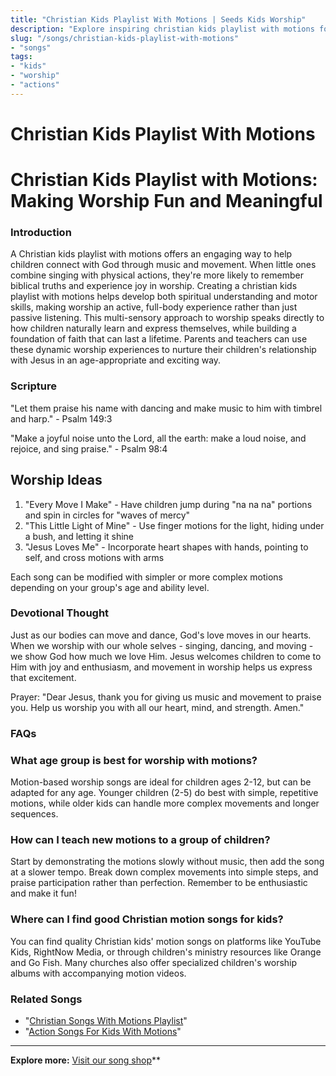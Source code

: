 ```yaml
---
title: "Christian Kids Playlist With Motions | Seeds Kids Worship"
description: "Explore inspiring christian kids playlist with motions for children's worship and faith development. Biblical music resources for families and ministry."
slug: "/songs/christian-kids-playlist-with-motions"
- "songs"
tags:
- "kids"
- "worship"
- "actions"
---
```


# Christian Kids Playlist With Motions

# Christian Kids Playlist with Motions: Making Worship Fun and Meaningful

### Introduction
A Christian kids playlist with motions offers an engaging way to help children connect with God through music and movement. When little ones combine singing with physical actions, they're more likely to remember biblical truths and experience joy in worship. Creating a christian kids playlist with motions helps develop both spiritual understanding and motor skills, making worship an active, full-body experience rather than just passive listening. This multi-sensory approach to worship speaks directly to how children naturally learn and express themselves, while building a foundation of faith that can last a lifetime. Parents and teachers can use these dynamic worship experiences to nurture their children's relationship with Jesus in an age-appropriate and exciting way.

### Scripture
"Let them praise his name with dancing and make music to him with timbrel and harp." - Psalm 149:3

"Make a joyful noise unto the Lord, all the earth: make a loud noise, and rejoice, and sing praise." - Psalm 98:4

## Worship Ideas
1. "Every Move I Make" - Have children jump during "na na na" portions and spin in circles for "waves of mercy"
2. "This Little Light of Mine" - Use finger motions for the light, hiding under a bush, and letting it shine
3. "Jesus Loves Me" - Incorporate heart shapes with hands, pointing to self, and cross motions with arms

Each song can be modified with simpler or more complex motions depending on your group's age and ability level.

### Devotional Thought
Just as our bodies can move and dance, God's love moves in our hearts. When we worship with our whole selves - singing, dancing, and moving - we show God how much we love Him. Jesus welcomes children to come to Him with joy and enthusiasm, and movement in worship helps us express that excitement.

Prayer: "Dear Jesus, thank you for giving us music and movement to praise you. Help us worship you with all our heart, mind, and strength. Amen."

### FAQs

### What age group is best for worship with motions?
Motion-based worship songs are ideal for children ages 2-12, but can be adapted for any age. Younger children (2-5) do best with simple, repetitive motions, while older kids can handle more complex movements and longer sequences.

### How can I teach new motions to a group of children?
Start by demonstrating the motions slowly without music, then add the song at a slower tempo. Break down complex movements into simple steps, and praise participation rather than perfection. Remember to be enthusiastic and make it fun!

### Where can I find good Christian motion songs for kids?
You can find quality Christian kids' motion songs on platforms like YouTube Kids, RightNow Media, or through children's ministry resources like Orange and Go Fish. Many churches also offer specialized children's worship albums with accompanying motion videos.

### Related Songs

- "[Christian Songs With Motions Playlist](/songs/christian-songs-with-motions-playlist/)"
- "[Action Songs For Kids With Motions](/songs/action-songs-for-kids-with-motions/)"

---

**Explore more:** [Visit our song shop](https://seedskidsworship.com/shop)**

<!-- Schema Markup -->
<script type="application/ld+json">
{
  "@context": "https://schema.org",
  "@type": "MusicRecording",
  "name": "Christian Kids Playlist With Motions",
  "byArtist": {
    "@type": "MusicGroup",
    "name": "Seeds Kids Worship"
  },
  "isFamilyFriendly": true,
  "url": "https://seedskidsworship.com/songs/christian-kids-playlist-with-motions/"
}
</script>